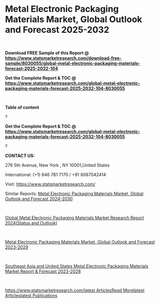 <h1>Metal Electronic Packaging Materials Market, Global Outlook and Forecast 2025-2032</h1><br/><p><strong>Download FREE Sample of this Report @ <a href="https://www.statsmarketresearch.com/download-free-sample/8030055/global-metal-electronic-packaging-materials-forecast-2025-2032-104">https://www.statsmarketresearch.com/download-free-sample/8030055/global-metal-electronic-packaging-materials-forecast-2025-2032-104</a></strong></p>
 
 
 
 <div><b>Get the Complete Report & TOC @ <a href="https://www.statsmarketresearch.com/global-metal-electronic-packaging-materials-forecast-2025-2032-104-8030055">https://www.statsmarketresearch.com/global-metal-electronic-packaging-materials-forecast-2025-2032-104-8030055</a></b></div>
 
 
 
 <p><br />
 
 <b>Table of content</b></p>
 
 
 
 <p>? </p>
 
 
 
 <div><b>Get the Complete Report & TOC @ <a href="https://www.statsmarketresearch.com/global-metal-electronic-packaging-materials-forecast-2025-2032-104-8030055">https://www.statsmarketresearch.com/global-metal-electronic-packaging-materials-forecast-2025-2032-104-8030055</a></b></div>
 
 
 
 <p>? </p>
 
 
 
 <p><b>CONTACT US:</b><br />
 
 276 5th Avenue, New York , NY 10001,United States<br />
 
 International: (+1) 646 781 7170 / +91 8087042414<br />
 
 Visit: <a href="https://www.statsmarketresearch.com/">https://www.statsmarketresearch.com/</a><br />
 
 Similar Reports: <a href="https://www.statsmarketresearch.com/global-metal-electronic-packaging-materials-forecast-2025-2032-104-8030055">Metal Electronic Packaging Materials Market, Global Outlook and Forecast 2024-2030</a><br />
 
 <br />
 
 <a href="https://www.statsmarketresearch.com/global-metal-electronic-packaging-materials-forecast-2025-2032-104-8030055">Global Metal Electronic Packaging Materials Market Research Report 2024(Status and Outlook)</a><br />
 
 <br />
 
 <a href="https://www.statsmarketresearch.com/global-metal-electronic-packaging-materials-forecast-2025-2032-104-8030055">Metal Electronic Packaging Materials Market, Global Outlook and Forecast 2023-2029</a><br />
 
 <br />
 
 <a href="https://www.statsmarketresearch.com/global-metal-electronic-packaging-materials-forecast-2025-2032-104-8030055">Southeast Asia and United States Metal Electronic Packaging Materials Market Report & Forecast 2023-2028</a><br />
 
 <br />
 
 <a href="https://gyeongbokgung.com">https://www.statsmarketresearch.com/</a><a href="https://hallyeomaritime.com">latest Articles</a><a href="https://jingwansa.com">Read More</a><a href="https://nguoiviet.jp/">latest Articles</a><a href="https://www.intelmarketresearch.com/">latest Publications</a></p>